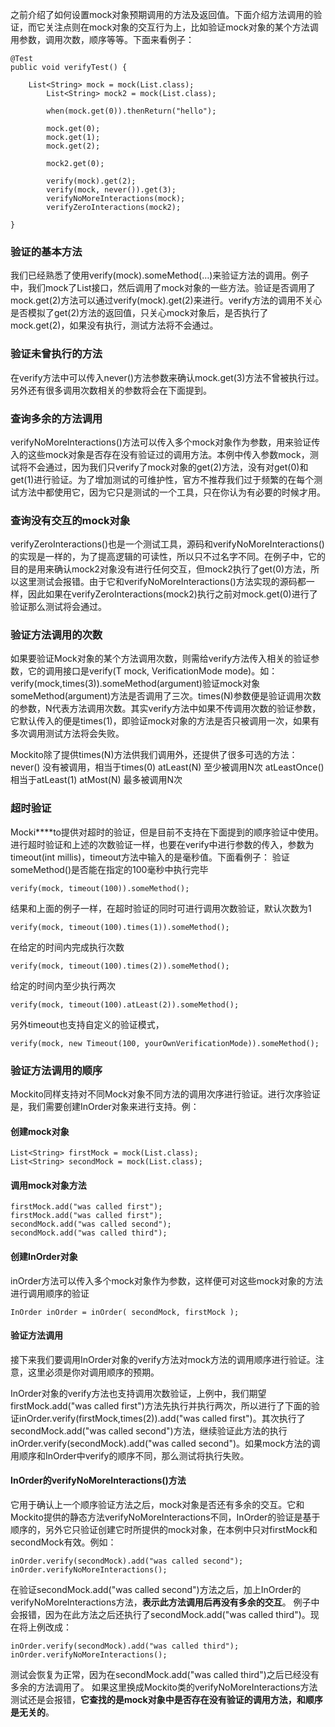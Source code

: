 之前介绍了如何设置mock对象预期调用的方法及返回值。下面介绍方法调用的验证，而它关注点则在mock对象的交互行为上，比如验证mock对象的某个方法调用参数，调用次数，顺序等等。下面来看例子：

```
@Test
public void verifyTest() {

    List<String> mock = mock(List.class);
        List<String> mock2 = mock(List.class);

        when(mock.get(0)).thenReturn("hello");

        mock.get(0);
        mock.get(1);
        mock.get(2);

        mock2.get(0);

        verify(mock).get(2);
        verify(mock, never()).get(3);
        verifyNoMoreInteractions(mock);
        verifyZeroInteractions(mock2);

}
```

### 验证的基本方法
我们已经熟悉了使用verify(mock).someMethod(…)来验证方法的调用。例子中，我们mock了List接口，然后调用了mock对象的一些方法。验证是否调用了mock.get(2)方法可以通过verify(mock).get(2)来进行。verify方法的调用不关心是否模拟了get(2)方法的返回值，只关心mock对象后，是否执行了mock.get(2)，如果没有执行，测试方法将不会通过。

### 验证未曾执行的方法
在verify方法中可以传入never()方法参数来确认mock.get(3)方法不曾被执行过。另外还有很多调用次数相关的参数将会在下面提到。

### 查询多余的方法调用
verifyNoMoreInteractions()方法可以传入多个mock对象作为参数，用来验证传入的这些mock对象是否存在没有验证过的调用方法。本例中传入参数mock，测试将不会通过，因为我们只verify了mock对象的get(2)方法，没有对get(0)和get(1)进行验证。为了增加测试的可维护性，官方不推荐我们过于频繁的在每个测试方法中都使用它，因为它只是测试的一个工具，只在你认为有必要的时候才用。

### 查询没有交互的mock对象
verifyZeroInteractions()也是一个测试工具，源码和verifyNoMoreInteractions()的实现是一样的，为了提高逻辑的可读性，所以只不过名字不同。在例子中，它的目的是用来确认mock2对象没有进行任何交互，但mock2执行了get(0)方法，所以这里测试会报错。由于它和verifyNoMoreInteractions()方法实现的源码都一样，因此如果在verifyZeroInteractions(mock2)执行之前对mock.get(0)进行了验证那么测试将会通过。

### 验证方法调用的次数
如果要验证Mock对象的某个方法调用次数，则需给verify方法传入相关的验证参数，它的调用接口是verify(T mock, VerificationMode mode)。如：verify(mock,times(3)).someMethod(argument)验证mock对象someMethod(argument)方法是否调用了三次。times(N)参数便是验证调用次数的参数，N代表方法调用次数。其实verify方法中如果不传调用次数的验证参数，它默认传入的便是times(1)，即验证mock对象的方法是否只被调用一次，如果有多次调用测试方法将会失败。

Mockito除了提供times(N)方法供我们调用外，还提供了很多可选的方法：
never() 没有被调用，相当于times(0)
atLeast(N) 至少被调用N次
atLeastOnce() 相当于atLeast(1)
atMost(N) 最多被调用N次

### 超时验证
Mocki****to提供对超时的验证，但是目前不支持在下面提到的顺序验证中使用。进行超时验证和上述的次数验证一样，也要在verify中进行参数的传入，参数为timeout(int millis)，timeout方法中输入的是毫秒值。下面看例子：
验证someMethod()是否能在指定的100毫秒中执行完毕
```
verify(mock, timeout(100)).someMethod();
```
结果和上面的例子一样，在超时验证的同时可进行调用次数验证，默认次数为1
```
verify(mock, timeout(100).times(1)).someMethod();
```
在给定的时间内完成执行次数
```
verify(mock, timeout(100).times(2)).someMethod();
```
给定的时间内至少执行两次
```
verify(mock, timeout(100).atLeast(2)).someMethod();
```
另外timeout也支持自定义的验证模式，
```
verify(mock, new Timeout(100, yourOwnVerificationMode)).someMethod();
```

### 验证方法调用的顺序
Mockito同样支持对不同Mock对象不同方法的调用次序进行验证。进行次序验证是，我们需要创建InOrder对象来进行支持。例：

#### **创建mock对象**
```
List<String> firstMock = mock(List.class);
List<String> secondMock = mock(List.class);
```
#### **调用mock对象方法**
```
firstMock.add("was called first");
firstMock.add("was called first");
secondMock.add("was called second");
secondMock.add("was called third");
```

#### **创建InOrder对象**
inOrder方法可以传入多个mock对象作为参数，这样便可对这些mock对象的方法进行调用顺序的验证
```
InOrder inOrder = inOrder( secondMock, firstMock );
```
#### **验证方法调用**
接下来我们要调用InOrder对象的verify方法对mock方法的调用顺序进行验证。注意，这里必须是你对调用顺序的预期。

InOrder对象的verify方法也支持调用次数验证，上例中，我们期望firstMock.add("was called first")方法先执行并执行两次，所以进行了下面的验证inOrder.verify(firstMock,times(2)).add("was called first")。其次执行了secondMock.add("was called second")方法，继续验证此方法的执行inOrder.verify(secondMock).add("was called second")。如果mock方法的调用顺序和InOrder中verify的顺序不同，那么测试将执行失败。

#### **InOrder的verifyNoMoreInteractions()方法**
它用于确认上一个顺序验证方法之后，mock对象是否还有多余的交互。它和Mockito提供的静态方法verifyNoMoreInteractions不同，InOrder的验证是基于顺序的，另外它只验证创建它时所提供的mock对象，在本例中只对firstMock和secondMock有效。例如：
```
inOrder.verify(secondMock).add("was called second");
inOrder.verifyNoMoreInteractions();
```
在验证secondMock.add("was called second")方法之后，加上InOrder的verifyNoMoreInteractions方法，**表示此方法调用后再没有多余的交互**。
例子中会报错，因为在此方法之后还执行了secondMock.add("was called third")。现在将上例改成：
```
inOrder.verify(secondMock).add("was called third");
inOrder.verifyNoMoreInteractions();
```
测试会恢复为正常，因为在secondMock.add("was called third")之后已经没有多余的方法调用了。
如果这里换成Mockito类的verifyNoMoreInteractions方法测试还是会报错，**它查找的是mock对象中是否存在没有验证的调用方法，和顺序是无关的**。